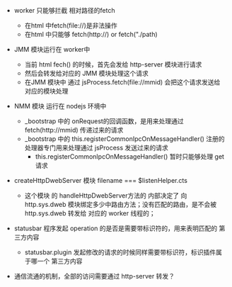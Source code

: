 - worker 只能够拦截 相对路径的fetch 
    - 在html 中fetch(file://)是非法操作
    - 在html 中只能够 fetch(http://) or fetch("./path)

- JMM 模块运行在 worker中
    - 当前 html fech() 的时候，首先会发给 http-server 模块进行请求
    - 然后会转发给对应的 JMM 模块处理这个请求
    - 在JMM 模块中 通过 jsProcess.fetch(file://mmid) 会把这个请求发送给 对应的模块处理

- NMM 模块 运行在 nodejs 环境中
    - _bootstrap 中的 onRequest的回调函数，是用来处理通过 fetch(http://mmid) 传递过来的请求
    - _bootstrap 中的 this.registerCommonIpcOnMessageHandler() 注册的处理器专门用来处理通过 jsProcess 发送过来的请求
        - this.registerCommonIpcOnMessageHandler() 暂时只能够处理 get 请求


- createHttpDwebServer 模块 filename === $listenHelper.cts
    - 这个模块 的 handleHttpDwebServer方法的 内部决定了 向http.sys.dweb 模块绑定多少中路由方法；没有匹配的路由，是不会被 http.sys.dweb 转发给 对应的 worker 线程的；

- statusbar 程序发起 operation 的是否是需要带标识符的，用来表明匹配的 第三方内容
    - statusbar.plugin 发起修改的请求的时候同样需要带标识符，标识插件属于哪一个 第三方内容

- 通信流通的机制，全部的访问需要通过 http-server 转发？